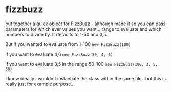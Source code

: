 # fizzbuzz
put together a quick object for FizzBuzz - although made it so you can pass parameters for which ever values you want....range to evaluate and which numbers to divide by. It defaults to 1-50 and 3,5.

But if you wanted to evaluate from 1-100
`new FizzBuzz(100)`

if you want to evaluate 4,6
`new FizzBuzz(50, 4, 6)`

if you want to evaluate 3,5 in the range 50-100
`new FizzBuzz(100, 3, 5, 50)`


I know ideally I wouldn't instantiate the class within the same file...but this is really just for example purpose...
